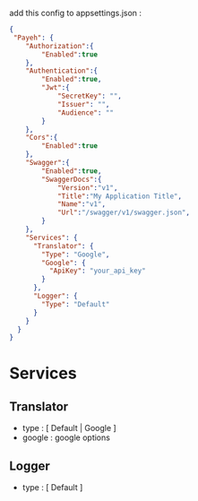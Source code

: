 add this config to appsettings.json : 
``` Json
{
 "Payeh": {
    "Authorization":{
        "Enabled":true
    },
    "Authentication":{
        "Enabled":true,
        "Jwt":{
            "SecretKey": "",
            "Issuer": "",
            "Audience": ""
        }
    },
    "Cors":{
        "Enabled":true
    },
    "Swagger":{
        "Enabled":true,
        "SwaggerDocs":{
            "Version":"v1",
            "Title":"My Application Title",
            "Name":"v1",
            "Url":"/swagger/v1/swagger.json",
        }
    },
    "Services": {
      "Translator": {
        "Type": "Google", 
        "Google": {
          "ApiKey": "your_api_key"
        }
      },
      "Logger": {
        "Type": "Default" 
      }
    }
  }
}

```
# Services

## Translator
- type : [ Default | Google ] 
- google : google options

## Logger
- type : [ Default ] 
